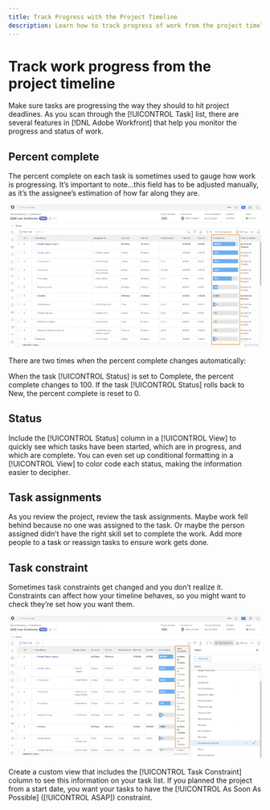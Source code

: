 ```yaml
---
title: Track Progress with the Project Timeline
description: Learn how to track progress of work from the project timeline in [!DNL Adobe Workfront] using percent complete, status, assignments, or constraints.
---
```

# Track work progress from the project timeline

Make sure tasks are progressing the way they should to hit project deadlines. As you scan through the [!UICONTROL Task] list, there are several features in [!DNL Adobe Workfront] that help you monitor the progress and status of work.

## Percent complete

The percent complete on each task is sometimes used to gauge how work is progressing. It’s important to note...this field has to be adjusted manually, as it’s the assignee’s estimation of how far along they are.

![Project task list showing [!UICONTROL Percent Complete] column](assets/planner-fund-task-percent-complete.png)

There are two times when the percent complete changes automatically:

When the task [!UICONTROL Status] is set to Complete, the percent complete changes to 100.
If the task [!UICONTROL Status] rolls back to New, the percent complete is reset to 0.

## Status

Include the [!UICONTROL Status] column in a [!UICONTROL View] to quickly see which tasks have been started, which are in progress, and which are complete. You can even set up conditional formatting in a [!UICONTROL View] to color code each status, making the information easier to decipher.

## Task assignments

As you review the project, review the task assignments. Maybe work fell behind because no one was assigned to the task. Or maybe the person assigned didn’t have the right skill set to complete the work. Add more people to a task or reassign tasks to ensure work gets done.

## Task constraint

Sometimes task constraints get changed and you don’t realize it. Constraints can affect how your timeline behaves, so you might want to check they’re set how you want them.

![Project task list showing task constraint column](assets/planner-fund-task-constraint.png)

Create a custom view that includes the [!UICONTROL Task Constraint] column to see this information on your task list. If you planned the project from a start date, you want your tasks to have the [!UICONTROL As Soon As Possible] ([!UICONTROL ASAP]) constraint.
